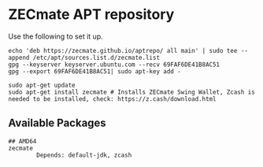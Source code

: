# ZECmate APT repository

Use the following to set it up. 
```
echo 'deb https://zecmate.github.io/aptrepo/ all main' | sudo tee --append /etc/apt/sources.list.d/zecmate.list
gpg --keyserver keyserver.ubuntu.com --recv 69FAF6DE41B8AC51
gpg --export 69FAF6DE41B8AC51| sudo apt-key add -

sudo apt-get update
sudo apt-get install zecmate # Installs ZECmate Swing Wallet, Zcash is needed to be installed, check: https://z.cash/download.html
```

## Available Packages
```
## AMD64
zecmate
        Depends: default-jdk, zcash
```
